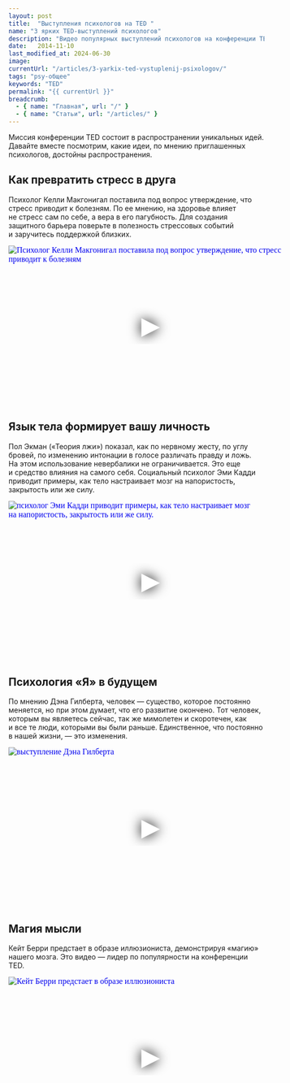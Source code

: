 ```yaml
---
layout: post
title:  "Выступления психологов на TED "
name: "3 ярких TED-выступлений психологов"
description: "Видео популярных выступлений психологов на конференции TED"
date:   2014-11-10			 
last_modified_at: 2024-06-30
image:
currentUrl: "/articles/3-yarkix-ted-vystuplenij-psixologov/"
tags: "psy-общее"
keywords: "TED"
permalink: "{{ currentUrl }}"
breadcrumb:
  - { name: "Главная", url: "/" }
  - { name: "Статьи", url: "/articles/" }
---
```


<p>Миссия конференции TED состоит в&nbsp;распространении уникальных идей. Давайте вместе посмотрим, какие идеи, по&nbsp;мнению приглашенных психологов, достойны распространения.</p>
<h2>Как превратить стресс в&nbsp;друга</h2>
<p>Психолог Келли Макгонигал поставила под вопрос утверждение, что стресс приводит к&nbsp;болезням. По&nbsp;ее&nbsp;мнению, на&nbsp;здоровье влияет не&nbsp;стресс сам по&nbsp;себе, а&nbsp;вера в&nbsp;его пагубность. Для создания защитного барьера поверьте в&nbsp;полезность стрессовых событий и&nbsp;заручитесь поддержкой близких. </p>


<div class="video">
<iframe
  width="560"
  height="315"
  src="https://www.youtube.com/embed/osenOfU8zUs"
  srcdoc="<style>*{padding:0;margin:0;overflow:hidden}html,body{height:100%}img,span{position:absolute;width:100%;top:0;bottom:0;margin:auto}span{height:1.5em;text-align:center;font:48px/1.5 sans-serif;color:white;text-shadow:0 0 0.5em black}</style><a href=https://www.youtube.com/embed/osenOfU8zUs?autoplay=1><img src=https://img.youtube.com/vi/osenOfU8zUs/hqdefault.jpg alt='Психолог Келли Макгонигал поставила под вопрос утверждение, что стресс приводит к&nbsp;болезням'><span>▶</span></a>"
  frameborder="0"
  allow="accelerometer; autoplay; encrypted-media; gyroscope; picture-in-picture"
  allowfullscreen
  title="Психолог Келли Макгонигал поставила под вопрос утверждение, что стресс приводит к&nbsp;болезням"
>
</iframe>
</div>



<h2>Язык тела формирует вашу личность</h2>
<p>Пол Экман («Теория лжи») показал, как по&nbsp;нервному жесту, по&nbsp;углу бровей, по&nbsp;изменению интонации в&nbsp;голосе различать правду и&nbsp;ложь. На&nbsp;этом использование невербалики не&nbsp;ограничивается. Это еще и&nbsp;средство влияния на&nbsp;самого себя. Социальный психолог Эми Кадди приводит примеры, как тело настраивает мозг на&nbsp;напористость, закрытость или&nbsp;же силу. </p>


<div class="video">
<iframe
  width="560"
  height="315"
  src="https://www.youtube.com/embed/Ks-_Mh1QhMc"
  srcdoc="<style>*{padding:0;margin:0;overflow:hidden}html,body{height:100%}img,span{position:absolute;width:100%;top:0;bottom:0;margin:auto}span{height:1.5em;text-align:center;font:48px/1.5 sans-serif;color:white;text-shadow:0 0 0.5em black}</style><a href=https://www.youtube.com/embed/Ks-_Mh1QhMc?autoplay=1><img src=https://img.youtube.com/vi/Ks-_Mh1QhMc/hqdefault.jpg alt='психолог Эми Кадди приводит примеры, как тело настраивает мозг на&nbsp;напористость, закрытость или&nbsp;же силу.'><span>▶</span></a>"
  frameborder="0"
  allow="accelerometer; autoplay; encrypted-media; gyroscope; picture-in-picture"
  allowfullscreen
  title="психолог Эми Кадди приводит примеры, как тело настраивает мозг на&nbsp;напористость, закрытость или&nbsp;же силу."
>
</iframe>
</div>




<h2>Психология «Я» в&nbsp;будущем</h2>
<p>По&nbsp;мнению Дэна Гилберта, человек&nbsp;— существо, которое постоянно меняется, но&nbsp;при этом думает, что его развитие окончено. Тот человек, которым вы&nbsp;являетесь сейчас, так&nbsp;же мимолетен и&nbsp;скоротечен, как и&nbsp;все те&nbsp;люди, которыми вы&nbsp;были раньше. Единственное, что постоянно в&nbsp;нашей жизни,&nbsp;— это изменения. </p>




<div class="video">
<iframe
  width="560"
  height="315"
  src="https://www.youtube.com/embed/XNbaR54Gpj4"
  srcdoc="<style>*{padding:0;margin:0;overflow:hidden}html,body{height:100%}img,span{position:absolute;width:100%;top:0;bottom:0;margin:auto}span{height:1.5em;text-align:center;font:48px/1.5 sans-serif;color:white;text-shadow:0 0 0.5em black}</style><a href=https://www.youtube.com/embed/XNbaR54Gpj4?autoplay=1><img src=https://res.cloudinary.com/bartoshevich/image/upload/f_auto,q_auto/v1593323716/psycareer/ted.jpg alt='выступление Дэна Гилберта'><span>▶</span></a>"
  frameborder="0"
  allow="accelerometer; autoplay; encrypted-media; gyroscope; picture-in-picture"
  allowfullscreen
  title="выступление Дэна Гилберта"
>
</iframe>
</div>




<h2>Магия мысли</h2>
<p>Кейт Берри предстает в&nbsp;образе иллюзиониста, демонстрируя «магию» нашего мозга. Это видео&nbsp;— лидер по&nbsp;популярности на&nbsp;конференции TED. </p>


<div class="video">
<iframe
  width="560"
  height="315"
  src="https://www.youtube.com/embed/GigYWy2UmOY"
  srcdoc="<style>*{padding:0;margin:0;overflow:hidden}html,body{height:100%}img,span{position:absolute;width:100%;top:0;bottom:0;margin:auto}span{height:1.5em;text-align:center;font:48px/1.5 sans-serif;color:white;text-shadow:0 0 0.5em black}</style><a href=https://www.youtube.com/embed/GigYWy2UmOY?autoplay=1><img src=https://res.cloudinary.com/bartoshevich/image/upload/f_auto,q_auto/v1593323716/psycareer/ted.jpg alt='Кейт Берри предстает в&nbsp;образе иллюзиониста'><span>▶</span></a>"
  frameborder="0"
  allow="accelerometer; autoplay; encrypted-media; gyroscope; picture-in-picture"
  allowfullscreen
  title="Кейт Берри предстает в&nbsp;образе иллюзиониста"
>
</iframe>
</div>
